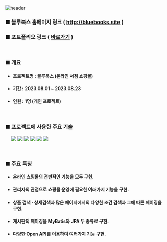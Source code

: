 ![header](https://capsule-render.vercel.app/api?type=waving&color=0B2161&height=185&section=header&text=블루북스%20프로젝트&fontSize=50&fontColor=FFFFFF&fontAlignY=38)
### ■ 블루북스 홈페이지 링크 ( http://bluebooks.site )
### ■ 포트폴리오 링크 ( [바로가기](https://axlash.notion.site/de49184f5fcc4a3888c6097ee452fa55?pvs=4, "포트폴리오 바로가기") )
<br/>

### ■ 개요
* #### 프로젝트명 : 블루북스 (온라인 서점 쇼핑몰)
* #### 기간 : 2023.08.01 ~ 2023.08.23
* #### 인원 : 1명 (개인 프로젝트)
<br/>

### ■ 프로젝트에 사용한 주요 기술
　 <img src="https://img.shields.io/badge/Java-086A87?style=plastic"> <img src="https://img.shields.io/badge/Spring-6DB33F?style=plastic&logo=Spring&logoColor=white"> <img src="https://img.shields.io/badge/MyBatis-848484?style=plastic&logo=Java&logoColor=white"> <img src="https://img.shields.io/badge/JPA-9F81F7?style=plastic&logo=Java&logoColor=white"> <img src="https://img.shields.io/badge/MySql-086A87?style=plastic&logo=Spring&logoColor=white"> <img src="https://img.shields.io/badge/Javascript-FFFF00?style=plastic&logo=JavaScript&logoColor=black">
  
<br/>

### ■ 주요 특징
* #### 온라인 쇼핑몰의 전반적인 기능을 모두 구현.
* #### 관리자의 관점으로 쇼핑몰 운영에 필요한 여러가지 기능을 구현.
* #### 상품 검색 · 상세검색과 많은 페이지에서의 다양한 조건 검색과 그에 따른 페이징을 구현.
* #### 게시판의 페이징을 MyBatis와 JPA 두 종류로 구현.
* #### 다양한 Open API를 이용하여 여러가지 기능 구현.
